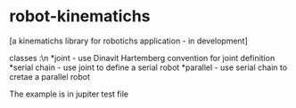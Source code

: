 # robot-kinematichs
[a kinematichs library for robotichs application - in development]

classes :\n
  *joint - use Dinavit Hartemberg convention for joint definition
  *serial chain - use joint to define a serial robot
  *parallel - use serial chain to cretae a parallel robot 

The example is in jupiter test file



